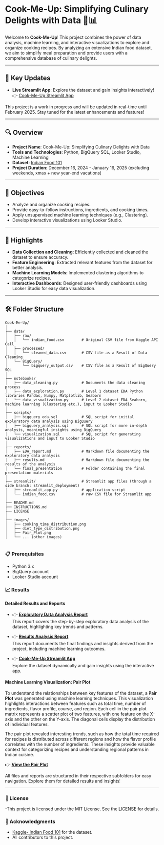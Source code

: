 # **Cook-Me-Up: Simplifying Culinary Delights with Data 🍳📊**

Welcome to **Cook-Me-Up**! This project combines the power of data analysis, machine learning, and interactive visualizations to explore and organize cooking recipes. By analyzing an extensive Indian food dataset, we aim to simplify meal preparation and provide users with a comprehensive database of culinary delights.

---

## **🚀 Key Updates**

- **Live Streamlit App**: Explore the dataset and gain insights interactively!  
  👉 [Cook-Me-Up Streamlit App](https://cook-me-up.streamlit.app/)  

This project is a work in progress and will be updated in real-time until February 2025. Stay tuned for the latest enhancements and features!

---

## **🔍 Overview**

- **Project Name**: Cook-Me-Up: Simplifying Culinary Delights with Data  
- **Tools and Technologies**: Python, BigQuery SQL, Looker Studio, Machine Learning  
- **Dataset**: [Indian Food 101](https://www.kaggle.com/datasets/nehaprabhavalkar/indian-food-101)  
- **Project Duration**: December 16, 2024 - January 16, 2025 (excluding weekends, xmas + new year-end vacations)

---

## **🎯 Objectives**

- Analyze and organize cooking recipes.
- Provide easy-to-follow instructions, ingredients, and cooking times.
- Apply unsupervised machine learning techniques (e.g., Clustering).
- Develop interactive visualizations using Looker Studio.

---

## **🌟 Highlights**

- **Data Collection and Cleaning**: Efficiently collected and cleaned the dataset to ensure accuracy.  
- **Feature Engineering**: Extracted relevant features from the dataset for better analysis.  
- **Machine Learning Models**: Implemented clustering algorithms to categorize recipes.  
- **Interactive Dashboards**: Designed user-friendly dashboards using Looker Studio for easy data visualization.  

---

## **🛠️ Folder Structure**

```plaintext
Cook-Me-Up/
│
├── data/
│   ├── raw/
│   │   └── indian_food.csv        # Original CSV file from Kaggle API Call
│   ├── processed/
│   │   └── cleaned_data.csv       # CSV file as a Result of Data Cleaning
│   └── BigQuery/
│       └── bigquery_output.csv    # CSV file as a Result of BigQuery SQL
│
├── notebooks/
│   ├── data_cleaning.py           # Documents the data cleaning process
│   ├── data_exploration.py        # Level 1 dataset EDA Python libraries Pandas, Numpy, Matplotlib, Seaborn
│   └── data_visualization.py      # Level 2 dataset EDA Seaborn, machine learning (Clustering etc.), input to Looker Studio
│
├── scripts/ 
│   ├── bigquery_eda.sql           # SQL script for initial exploratory data analysis using BigQuery
│   ├── bigquery_analysis.sql      # SQL script for more in-depth analysis, meaningful insights using BigQuery
│   └── visualization.sql          # SQL script for generating visualizations and input to Looker Studio
│
├── reports/
│   ├── EDA_report.md              # Markdown file documenting the exploratory data analysis
│   ├── results.md                 # Markdown file documenting the results of the analysis
│   └── final_presentation         # Folder containing the final presentation materials
│
├── streamlit/                     # Streamlit app files (through a side branch: streamlit_deployment)
│   ├── streamlit_app.py           # application script
│   └── indian_food.csv            # raw CSV file for Streamlit app
│
├── README.md
├── INSTRUCTIONS.md
├── LICENSE
│
├── images/
│   ├── cooking_time_distribution.png
│   ├── diet_type_distribution.png
│   ├── Pair_Plot.png
│   └── ... (other images)


```
### 📋 Prerequisites

- Python 3.x
- BigQuery account
- Looker Studio account

### 📈 Results

#### Detailed Results and Reports

- 👉 **[Exploratory Data Analysis Report](./reports/EDA_report.md)**  
  This report covers the step-by-step exploratory data analysis of the dataset, highlighting key trends and patterns.

- 👉 **[Results Analysis Report](./reports/results.md)**  
  This report documents the final findings and insights derived from the project, including machine learning outcomes.

- 👉 **[Cook-Me-Up Streamlit App](https://cook-me-up.streamlit.app/)**  
  Explore the dataset dynamically and gain insights using the interactive app.

#### Machine Learning Visualization: Pair Plot

To understand the relationships between key features of the dataset, a **Pair Plot** was generated using machine learning techniques. This visualization highlights interactions between features such as total time, number of ingredients, flavor profile, course, and region. Each cell in the pair plot matrix represents a scatter plot of two features, with one feature on the X-axis and the other on the Y-axis. The diagonal cells display the distribution of individual features.

The pair plot revealed interesting trends, such as how the total time required for recipes is distributed across different regions and how the flavor profile correlates with the number of ingredients. These insights provide valuable context for categorizing recipes and understanding regional patterns in Indian cuisine.

👉 **[View the Pair Plot](./images/Pair_Plot.png)**

All files and reports are structured in their respective subfolders for easy navigation. Explore them for detailed results and insights!

---
### 📜 License
-This project is licensed under the MIT License. See the [LICENSE](./LICENSE)  for details.
<!-- -->
### 🙏 Acknowledgments
<!-- - [WBS Coding School](https://github.com/WBSCodingSchool) for the support and guidance.-->
- [Kaggle- Indian Food 101](https://www.kaggle.com/datasets/nehaprabhavalkar/indian-food-101) for the dataset.
- All contributors to this project.  
